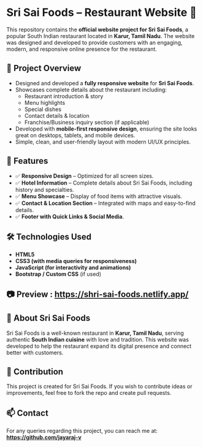 # Sri Sai Foods – Restaurant Website 🍴  

This repository contains the **official website project for Sri Sai Foods**, a popular South Indian restaurant located in **Karur, Tamil Nadu**. The website was designed and developed to provide customers with an engaging, modern, and responsive online presence for the restaurant.  

## 📌 Project Overview  
- Designed and developed a **fully responsive website** for **Sri Sai Foods**.  
- Showcases complete details about the restaurant including:  
  - Restaurant introduction & story  
  - Menu highlights  
  - Special dishes  
  - Contact details & location  
  - Franchise/Business inquiry section (if applicable)  
- Developed with **mobile-first responsive design**, ensuring the site looks great on desktops, tablets, and mobile devices.  
- Simple, clean, and user-friendly layout with modern UI/UX principles.  

## 🚀 Features  
- ✅ **Responsive Design** – Optimized for all screen sizes.  
- ✅ **Hotel Information** – Complete details about Sri Sai Foods, including history and specialties.  
- ✅ **Menu Showcase** – Display of food items with attractive visuals.  
- ✅ **Contact & Location Section** – Integrated with maps and easy-to-find details.  
- ✅ **Footer with Quick Links & Social Media**.  

## 🛠️ Technologies Used  
- **HTML5**  
- **CSS3 (with media queries for responsiveness)**  
- **JavaScript (for interactivity and animations)**  
- **Bootstrap / Custom CSS** (if used)  

## 📷 Preview  : https://shri-sai-foods.netlify.app/

## 📍 About Sri Sai Foods  
Sri Sai Foods is a well-known restaurant in **Karur, Tamil Nadu**, serving authentic **South Indian cuisine** with love and tradition. This website was developed to help the restaurant expand its digital presence and connect better with customers.  

## 🤝 Contribution  
This project is created for Sri Sai Foods. If you wish to contribute ideas or improvements, feel free to fork the repo and create pull requests.  

## 📫 Contact  
For any queries regarding this project, you can reach me at:  
**https://github.com/jayaraj-v**  


